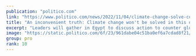 ```yaml
---
publication: "politico.com"
link: "https://www.politico.com/news/2022/11/04/climate-change-solve-cop27-00065263"
title: "An inconvenient truth: Climate change won't be solved in this desert"
excerpt: "Leaders will gather in Egypt to discuss action to counter global warming. But events elsewhere in the world are pushing in the opposite direction."
image: "https://static.politico.com/6f/23/961dabe04c51ba0ef6a7cdad8f21/aptopix-egypt-cop27-climate-summit-59066.jpg"
group: pro
rank: 10
---
```

